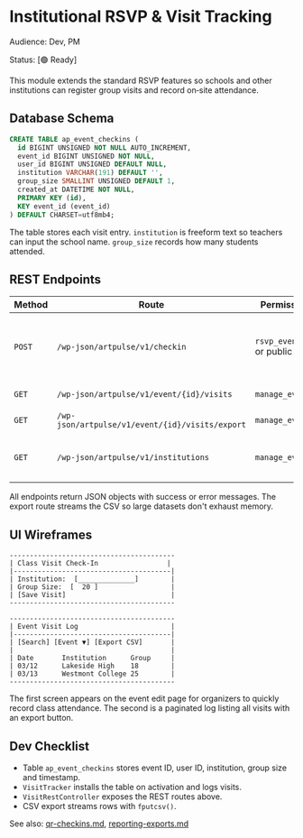 # Institutional RSVP & Visit Tracking

Audience: Dev, PM

Status: [🟢 Ready]

This module extends the standard RSVP features so schools and other institutions can register group visits and record on‑site attendance.

## Database Schema

```sql
CREATE TABLE ap_event_checkins (
  id BIGINT UNSIGNED NOT NULL AUTO_INCREMENT,
  event_id BIGINT UNSIGNED NOT NULL,
  user_id BIGINT UNSIGNED DEFAULT NULL,
  institution VARCHAR(191) DEFAULT '',
  group_size SMALLINT UNSIGNED DEFAULT 1,
  created_at DATETIME NOT NULL,
  PRIMARY KEY (id),
  KEY event_id (event_id)
) DEFAULT CHARSET=utf8mb4;
```

The table stores each visit entry. `institution` is freeform text so teachers can input the school name. `group_size` records how many students attended.

## REST Endpoints

| Method | Route | Permission | Description |
| ------ | ----- | ---------- | ----------- |
| `POST` | `/wp-json/artpulse/v1/checkin` | `rsvp_events` or public | Record a class visit. Body: `event_id`, `institution`, `group_size` |
| `GET`  | `/wp-json/artpulse/v1/event/{id}/visits` | `manage_events` | List visits for an event |
| `GET`  | `/wp-json/artpulse/v1/event/{id}/visits/export` | `manage_events` | CSV export of visit log |
| `GET`  | `/wp-json/artpulse/v1/institutions` | `manage_events` | Autocomplete for known institution names |

All endpoints return JSON objects with success or error messages. The export route streams the CSV so large datasets don't exhaust memory.

## UI Wireframes

```
-----------------------------------------
| Class Visit Check-In                 |
|---------------------------------------|
| Institution:  [______________]        |
| Group Size:  [  20 ]                  |
| [Save Visit]                          |
-----------------------------------------

-----------------------------------------
| Event Visit Log                       |
|---------------------------------------|
| [Search] [Event ▼] [Export CSV]       |
|                                       |
| Date       Institution      Group     |
| 03/12      Lakeside High    18        |
| 03/13      Westmont College 25        |
-----------------------------------------
```

The first screen appears on the event edit page for organizers to quickly record class attendance. The second is a paginated log listing all visits with an export button.

## Dev Checklist
- Table `ap_event_checkins` stores event ID, user ID, institution, group size and timestamp.
- `VisitTracker` installs the table on activation and logs visits.
- `VisitRestController` exposes the REST routes above.
- CSV export streams rows with `fputcsv()`.

See also: [qr-checkins.md](./qr-checkins.md), [reporting-exports.md](./reporting-exports.md)
